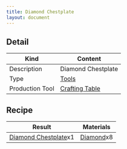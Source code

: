 ```yaml
---
title: Diamond Chestplate
layout: document
---
```

## Detail

|Kind|Content|
|---|---|
|Description|Diamond Chestplate|
|Type|[Tools](Tools)|
|Production Tool|[Crafting Table](Crafting_Table)|

## Recipe

|Result|Materials|
|---|---|
|[Diamond Chestplate](Diamond_Chestplate)x1|[Diamond](Diamond)x8|
